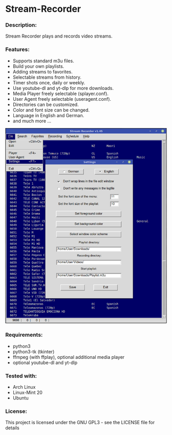 # Stream-Recorder

### Description:
Stream Recorder plays and records video streams.

### Features:
- Supports standard m3u files.
- Build your own playlists.
- Adding streams to favorites.
- Selectable streams from history.
- Timer shots once, daily or weekly.
- Use youtube-dl and yt-dlp for more downloads.
- Media Player freely selectable (splayer.conf).
- User Agent freely selectable (useragent.conf).
- Directories can be customized.
- Color and font size can be changed.
- Language in English and German.
- and much more ...

![alt text](https://github.com/sc44/Stream-Recorder/blob/main/screenshot.png)

### Requirements:

- python3
- python3-tk (tkinter)
- ffmpeg (with ffplay), optional additional media player
- optional youtube-dl and yt-dlp

### Tested with:

- Arch Linux
- Linux-Mint 20
- Ubuntu

### License:
This project is licensed under the GNU GPL3 - see the LICENSE file for details
